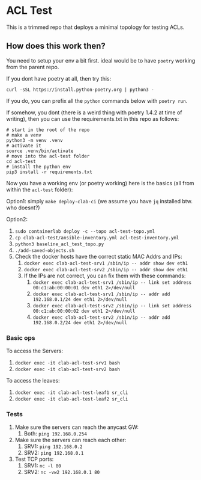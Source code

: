 # ACL Test

This is a trimmed repo that deploys a minimal topology for testing ACLs.

## How does this work then?

You need to setup your env a bit first. ideal would be to have `poetry` working from the parent repo.

If you dont have poetry at all, then try this:

`curl -sSL https://install.python-poetry.org | python3 -`

If you do, you can prefix all the `python` commands below with `poetry run`.

If somehow, you dont (there is a weird thing with poetry 1.4.2 at time of writing), then you can use the requirements.txt in this repo as follows:

```shell
# start in the root of the repo
# make a venv
python3 -m venv .venv
# activate it
source .venv/bin/activate
# move into the acl-test folder
cd acl-test
# install the python env
pip3 install -r requirements.txt
```

Now you have a working env (or poetry working) here is the basics (all from within the `acl-test` folder):

Option1: simply `make deploy-clab-ci` (we assume you have `jq` installed btw. who doesnt?)

Option2:

1. `sudo containerlab deploy -c --topo acl-test-topo.yml`
2. `cp clab-acl-test/ansible-inventory.yml acl-test-inventory.yml`
3. `python3 baseline_acl_test_topo.py`
4. `./add-saved-objects.sh`
5. Check the docker hosts have the correct static MAC Addrs and IPs:
   1. `docker exec clab-acl-test-srv1 /sbin/ip -- addr show dev eth1`
   2. `docker exec clab-acl-test-srv2 /sbin/ip -- addr show dev eth1`
   3. If the IPs are not correct, you can fix them with these commands:
      1. `docker exec clab-acl-test-srv1 /sbin/ip -- link set address 00:c1:ab:00:00:01 dev eth1 2>/dev/null`
      2. `docker exec clab-acl-test-srv1 /sbin/ip -- addr add 192.168.0.1/24 dev eth1 2>/dev/null`
      3. `docker exec clab-acl-test-srv2 /sbin/ip -- link set address 00:c1:ab:00:00:02 dev eth1 2>/dev/null`
      4. `docker exec clab-acl-test-srv2 /sbin/ip -- addr add 192.168.0.2/24 dev eth1 2>/dev/null`

### Basic ops

To access the Servers:

   1. `docker exec -it clab-acl-test-srv1 bash`
   2. `docker exec -it clab-acl-test-srv2 bash`

To access the leaves:

   1. `docker exec -it clab-acl-test-leaf1 sr_cli`
   2. `docker exec -it clab-acl-test-leaf2 sr_cli`

### Tests

1. Make sure the servers can reach the anycast GW:
   1. Both: `ping 192.168.0.254`
2. Make sure the servers can reach each other:
   1. SRV1: `ping 192.168.0.2`
   2. SRV2: `ping 192.168.0.1`
3. Test TCP ports:
   1. SRV1: `nc -l 80`
   2. SRV2: `nc -vw2 192.168.0.1 80`
